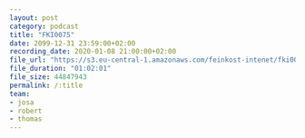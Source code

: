 ```yaml
---
layout: post
category: podcast
title: "FKI0075"
date: 2099-12-31 23:59:00+02:00
recording_date: 2020-01-08 21:00:00+02:00
file_url: "https://s3.eu-central-1.amazonaws.com/feinkost-intenet/fki0075.mp3"
file_duration: "01:02:01"
file_size: 44847943
permalink: /:title
team:
- josa
- robert
- thomas
---
```



